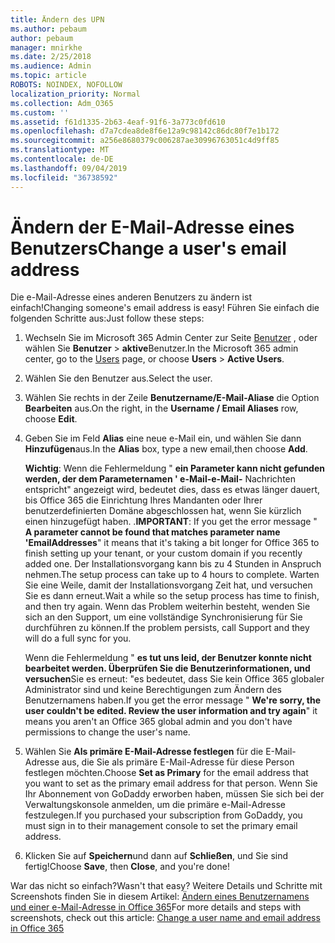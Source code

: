 ```yaml
---
title: Ändern des UPN
ms.author: pebaum
author: pebaum
manager: mnirkhe
ms.date: 2/25/2018
ms.audience: Admin
ms.topic: article
ROBOTS: NOINDEX, NOFOLLOW
localization_priority: Normal
ms.collection: Adm_O365
ms.custom: ''
ms.assetid: f61d1335-2b63-4eaf-91f6-3a773c0fd610
ms.openlocfilehash: d7a7cdea8de8f6e12a9c98142c86dc80f7e1b172
ms.sourcegitcommit: a256e8680379c006287ae30996763051c4d9ff85
ms.translationtype: MT
ms.contentlocale: de-DE
ms.lasthandoff: 09/04/2019
ms.locfileid: "36738592"
---
```

# <a name="change-a-users-email-address"></a><span data-ttu-id="8b0db-102">Ändern der E-Mail-Adresse eines Benutzers</span><span class="sxs-lookup"><span data-stu-id="8b0db-102">Change a user's email address</span></span>

<span data-ttu-id="8b0db-103">Die e-Mail-Adresse eines anderen Benutzers zu ändern ist einfach!</span><span class="sxs-lookup"><span data-stu-id="8b0db-103">Changing someone's email address is easy!</span></span> <span data-ttu-id="8b0db-104">Führen Sie einfach die folgenden Schritte aus:</span><span class="sxs-lookup"><span data-stu-id="8b0db-104">Just follow these steps:</span></span>
  
1. <span data-ttu-id="8b0db-105">Wechseln Sie im Microsoft 365 Admin Center zur Seite [Benutzer](https://go.microsoft.com/fwlink/p/?linkid=834822) , oder wählen Sie **Benutzer** \> **aktive**Benutzer.</span><span class="sxs-lookup"><span data-stu-id="8b0db-105">In the Microsoft 365 admin center, go to the [Users](https://go.microsoft.com/fwlink/p/?linkid=834822) page, or choose **Users** \> **Active Users**.</span></span>
    
2. <span data-ttu-id="8b0db-106">Wählen Sie den Benutzer aus.</span><span class="sxs-lookup"><span data-stu-id="8b0db-106">Select the user.</span></span>
    
3. <span data-ttu-id="8b0db-107">Wählen Sie rechts in der Zeile **Benutzername/E-Mail-Aliase** die Option **Bearbeiten** aus.</span><span class="sxs-lookup"><span data-stu-id="8b0db-107">On the right, in the **Username / Email Aliases** row, choose **Edit**.</span></span>
    
4. <span data-ttu-id="8b0db-108">Geben Sie im Feld **Alias** eine neue e-Mail ein, und wählen Sie dann **Hinzufügen**aus.</span><span class="sxs-lookup"><span data-stu-id="8b0db-108">In the **Alias** box, type a new email,then choose **Add**.</span></span>
    
    <span data-ttu-id="8b0db-109">**Wichtig**: Wenn die Fehlermeldung " **ein Parameter kann nicht gefunden werden, der dem Parameternamen ' e-Mail-e-Mail-** Nachrichten entspricht" angezeigt wird, bedeutet dies, dass es etwas länger dauert, bis Office 365 die Einrichtung Ihres Mandanten oder Ihrer benutzerdefinierten Domäne abgeschlossen hat, wenn Sie kürzlich einen hinzugefügt haben. .</span><span class="sxs-lookup"><span data-stu-id="8b0db-109">**IMPORTANT**: If you get the error message " **A parameter cannot be found that matches parameter name 'EmailAddresses**" it means that it's taking a bit longer for Office 365 to finish setting up your tenant, or your custom domain if you recently added one.</span></span> <span data-ttu-id="8b0db-110">Der Installationsvorgang kann bis zu 4 Stunden in Anspruch nehmen.</span><span class="sxs-lookup"><span data-stu-id="8b0db-110">The setup process can take up to 4 hours to complete.</span></span> <span data-ttu-id="8b0db-111">Warten Sie eine Weile, damit der Installationsvorgang Zeit hat, und versuchen Sie es dann erneut.</span><span class="sxs-lookup"><span data-stu-id="8b0db-111">Wait a while so the setup process has time to finish, and then try again.</span></span> <span data-ttu-id="8b0db-112">Wenn das Problem weiterhin besteht, wenden Sie sich an den Support, um eine vollständige Synchronisierung für Sie durchführen zu können.</span><span class="sxs-lookup"><span data-stu-id="8b0db-112">If the problem persists, call Support and they will do a full sync for you.</span></span>
    
    <span data-ttu-id="8b0db-113">Wenn die Fehlermeldung " **es tut uns leid, der Benutzer konnte nicht bearbeitet werden. Überprüfen Sie die Benutzerinformationen, und versuchen**Sie es erneut: "es bedeutet, dass Sie kein Office 365 globaler Administrator sind und keine Berechtigungen zum Ändern des Benutzernamens haben.</span><span class="sxs-lookup"><span data-stu-id="8b0db-113">If you get the error message " **We're sorry, the user couldn't be edited. Review the user information and try again**" it means you aren't an Office 365 global admin and you don't have permissions to change the user's name.</span></span>
    
5. <span data-ttu-id="8b0db-114">Wählen Sie **Als primäre E-Mail-Adresse festlegen** für die E-Mail-Adresse aus, die Sie als primäre E-Mail-Adresse für diese Person festlegen möchten.</span><span class="sxs-lookup"><span data-stu-id="8b0db-114">Choose **Set as Primary** for the email address that you want to set as the primary email address for that person.</span></span> <span data-ttu-id="8b0db-115">Wenn Sie Ihr Abonnement von GoDaddy erworben haben, müssen Sie sich bei der Verwaltungskonsole anmelden, um die primäre e-Mail-Adresse festzulegen.</span><span class="sxs-lookup"><span data-stu-id="8b0db-115">If you purchased your subscription from GoDaddy, you must sign in to their management console to set the primary email address.</span></span> 
    
6. <span data-ttu-id="8b0db-116">Klicken Sie auf **Speichern**und dann auf **Schließen**, und Sie sind fertig!</span><span class="sxs-lookup"><span data-stu-id="8b0db-116">Choose **Save**, then **Close**, and you're done!</span></span>
    
<span data-ttu-id="8b0db-117">War das nicht so einfach?</span><span class="sxs-lookup"><span data-stu-id="8b0db-117">Wasn't that easy?</span></span> <span data-ttu-id="8b0db-118">Weitere Details und Schritte mit Screenshots finden Sie in diesem Artikel: [Ändern eines Benutzernamens und einer e-Mail-Adresse in Office 365](https://docs.microsoft.com/office365/admin/add-users/change-a-user-name-and-email-address)</span><span class="sxs-lookup"><span data-stu-id="8b0db-118">For more details and steps with screenshots, check out this article: [Change a user name and email address in Office 365](https://docs.microsoft.com/office365/admin/add-users/change-a-user-name-and-email-address)</span></span>
  

